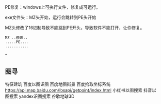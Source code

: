 PE修复：windows上可执行文件，修复成可运行。

exe文件头：MZ头开始，运行会跳转到PE头开始

MZ头修改了16进制导致不能跳到PE开头，导致软件不能打开，让你修复。
```
MZ ..修改..
.....PE....
...........
```

^
## **图寻**
特征建筑
百度以图识图
百度地图街景
百度拾取坐标系统 <https://api.map.baidu.com/lbsapi/getpoint/index.html>
小红书以图搜索
抖音以图搜索
yandex识图搜索
谷歌地球3D